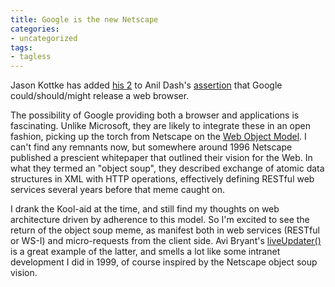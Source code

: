 ```yaml
---
title: Google is the new Netscape
categories:
- uncategorized
tags:
- tagless
---
```


Jason Kottke has added [his 2][1] to Anil Dash's [assertion][2] that Google could/should/might release a web browser.

   [1]: http://www.kottke.org/04/09/more-google-browser
   [2]: http://www.dashes.com/anil/2003/07/15/upon_the_demise

The possibility of Google providing both a browser and applications is fascinating.  Unlike Microsoft, they are likely to integrate these in an open fashion, picking up the torch from Netscape on the [Web Object Model][3].  I can't find any remnants now, but somewhere around 1996 Netscape published a prescient whitepaper that outlined their vision for the Web.  In what they termed an "object soup", they described exchange of atomic data structures in XML with HTTP operations, effectively defining RESTful web services several years before that meme caught on.

   [3]: http://www.objs.com/OSA/wom.htm

I drank the Kool-aid at the time, and still find my thoughts on web architecture driven by adherence to this model.  So I'm excited to see the return of the object soup meme, as manifest both in web services (RESTful or WS-I) and micro-requests from the client side.  Avi Bryant's [liveUpdater()][4] is a great example of the latter, and smells a lot like some intranet development I did in 1999, of course inspired by the Netscape object soup vision.

   [4]: http://www.cincomsmalltalk.com/userblogs/avi/blogView?showComments=true&entry=3268075684

